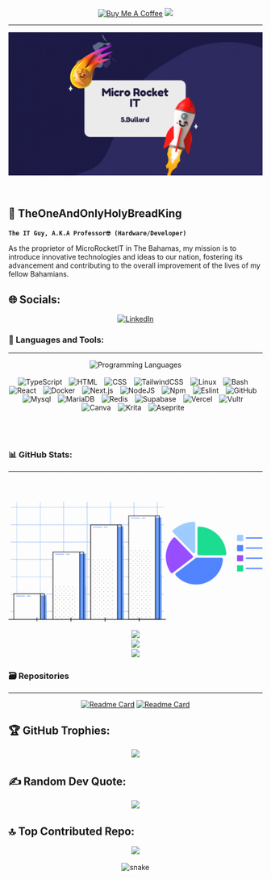 <div align="center">
  
<a href="https://www.buymeacoffee.com/The1AndOnlyHolyBreadKing" target="_blank"><img src="https://cdn.buymeacoffee.com/buttons/v2/default-blue.png" alt="Buy Me A Coffee" style="height: 35px !important;width: 130px !important;" ></a>   [![](https://visitcount.itsvg.in/api?id=TheOneAndOnlyHolyBreadKing&icon=0&color=6)](https://visitcount.itsvg.in) 
  
</div>

---

![github_cover_banner](https://github.com/TheOneAndOnlyHolyBreadKing/TheOneAndOnlyHolyBreadKing/blob/main/images/Micro%20Rocket%20IT.gif?raw=true)

<br>

## 🍞 TheOneAndOnlyHolyBreadKing

**`The IT Guy, A.K.A Professor🤓 (Hardware/Developer)`**

As the proprietor of MicroRocketIT in The Bahamas, my mission is to introduce innovative technologies and ideas to our nation, fostering its advancement and contributing to the overall improvement of the lives of my fellow Bahamians.

## 🌐 Socials:
<div align="center">

[![LinkedIn](https://img.shields.io/badge/LinkedIn-%230077B5.svg?logo=linkedin&logoColor=white)](https://linkedin.com/in/https://www.linkedin.com/in/sandugan-bullard/) 

</div>

### 🧰 Languages and Tools:

---

<div align="center" style="display:block;">
    <img width="100px" alt="Programming Languages" src="https://user-images.githubusercontent.com/78341798/194531121-47b0119a-ce00-439d-b586-125f86acb098.png"/> 
</div>
<br>

<div align="center" >
<img alt="TypeScript" width="60px" style="padding-right:10px;" src="https://cdn.jsdelivr.net/gh/devicons/devicon/icons/typescript/typescript-plain.svg" />
<img alt="HTML" width="60px" style="padding-right:10px;" src="https://cdn.jsdelivr.net/gh/devicons/devicon/icons/html5/html5-plain.svg" />
<img alt="CSS" width="60px" style="padding-right:10px;" src="https://cdn.jsdelivr.net/gh/devicons/devicon/icons/css3/css3-plain.svg" />
<img alt="TailwindCSS" width="110px" style="padding-right:10px;" src="https://cdn.jsdelivr.net/gh/devicons/devicon/icons/tailwindcss/tailwindcss-original-wordmark.svg" />
<img alt="Linux" width="60px" style="padding-right:10px;" src="https://cdn.jsdelivr.net/gh/devicons/devicon/icons/linux/linux-original.svg" />
<img alt="Bash" width="60px" style="padding-right:10px;" src="https://cdn.jsdelivr.net/gh/devicons/devicon/icons/bash/bash-original.svg" />
<img alt="React" width="60px" style="padding-right:10px;" src="https://cdn.jsdelivr.net/gh/devicons/devicon/icons/react/react-original.svg" />
<img alt="Docker" width="60px" style="padding-right:10px;" src="https://cdn.jsdelivr.net/gh/devicons/devicon/icons/docker/docker-original-wordmark.svg"  />
<img alt="Next.js" width="60px" style="padding-right:10px;" src="https://cdn.jsdelivr.net/gh/devicons/devicon/icons/nextjs/nextjs-original.svg" />
<img alt="NodeJS" width="60px" style="padding-right:10px;" src="https://cdn.jsdelivr.net/gh/devicons/devicon/icons/nodejs/nodejs-original.svg" />
<img alt="Npm" width="60px" style="padding-right:10px;" src="https://cdn.jsdelivr.net/gh/devicons/devicon/icons/npm/npm-original-wordmark.svg" />
<img alt="Eslint" width="60px" style="padding-right:10px;" src="https://cdn.jsdelivr.net/gh/devicons/devicon/icons/eslint/eslint-original.svg" />
<img alt="GitHub" width="60px" style="padding-right:10px;" src="https://cdn.jsdelivr.net/gh/devicons/devicon/icons/github/github-original.svg" />
<img alt="Mysql" width="80px" style="padding-right:10px;" src="https://www.svgrepo.com/show/303251/mysql-logo.svg" />
<img alt="MariaDB" width="80px" style="padding-right:10px;" src="https://www.svgrepo.com/show/354039/mariadb.svg" />
<img alt="Redis" width="60px" style="padding-right:10px;" src="https://www.svgrepo.com/show/303460/redis-logo.svg" />
<img alt="Supabase" width="60px" style="padding-right:10px;" src="https://pipedream.com/s.v0/app_1dBhP3/logo/96" />
<img alt="Vercel" width="60px" style="padding-right:10px;" src="https://camo.githubusercontent.com/add2c9721e333f0043ac938f3dadbc26a282776e01b95b308fcaba5afaf74ae3/68747470733a2f2f6173736574732e76657263656c2e636f6d2f696d6167652f75706c6f61642f76313538383830353835382f7265706f7369746f726965732f76657263656c2f6c6f676f2e706e67" />
<img alt="Vultr" width="60px" style="padding-right:10px;" src="https://www.svgrepo.com/show/331636/vultr.svg" />
<img alt="Canva" width="60px" style="padding-right:10px;" src="https://uxwing.com/wp-content/themes/uxwing/download/brands-and-social-media/canva-icon.png" />
<img alt="Krita" width="60px" style="padding-right:10px;" src="https://upload.wikimedia.org/wikipedia/commons/7/73/Calligrakrita-base.svg" />
<img alt="Aseprite" width="60px" style="padding-right:10px;" src="https://community.aseprite.org/uploads/default/original/2X/6/66c33251292331d29585d32632c3870651b66e01.png" />


</div>
<br>
<br>
<br>

### 📊 GitHub Stats:

---
<div align="center">
  

![stats_banner](https://github.com/TheOneAndOnlyHolyBreadKing/TheOneAndOnlyHolyBreadKing/blob/main/images/Graph%20github.gif?raw=true)

![](https://github-readme-stats.vercel.app/api?username=TheOneAndOnlyHolyBreadKing&theme=radical&hide_border=false&include_all_commits=true&count_private=false)<br/>
![](https://github-readme-streak-stats.herokuapp.com/?user=TheOneAndOnlyHolyBreadKing&theme=radical&hide_border=false)<br/>
![](https://github-readme-stats.vercel.app/api/top-langs/?username=TheOneAndOnlyHolyBreadKing&theme=radical&hide_border=false&include_all_commits=true&count_private=false&layout=compact)

</div>

### 🗃️ Repositories

---

<div align="center">

[![Readme Card](https://github-readme-stats.vercel.app/api/pin/?username=TheOneAndOnlyHolyBreadKing&repo=TheOneAndOnlyHolyBreadKing&theme=radical)](https://github.com/TheOneAndOnlyHolyBreadKing/TheOneAndOnlyHolyBreadKing)
[![Readme Card](https://github-readme-stats.vercel.app/api/pin/?username=TheOneAndOnlyHolyBreadKing&repo=Wordpress-Apache-Docker&theme=radical)](https://github.com/TheOneAndOnlyHolyBreadKing/Wordpress-Apache-Docker)

</div>

## 🏆 GitHub Trophies:
<div align="center">

![](https://github-profile-trophy.vercel.app/?username=TheOneAndOnlyHolyBreadKing&theme=radical&no-frame=false&no-bg=false&margin-w=4)

</div>

## ✍️ Random Dev Quote:
<div align="center">

![](https://quotes-github-readme.vercel.app/api?type=horizontal&theme=radical)

</div>

## 🔝 Top Contributed Repo:
<div align="center">

![](https://github-contributor-stats.vercel.app/api?username=TheOneAndOnlyHolyBreadKing&limit=5&theme=dark&combine_all_yearly_contributions=true)


![snake](https://raw.githubusercontent.com/TheOneAndOnlyHolyBreadKing/TheOneAndOnlyHolyBreadKing/65cc4738ac38c1768e71627040c7a38e7cfe3ea8/github-contribution-grid-snake.svg)

###

</div>
